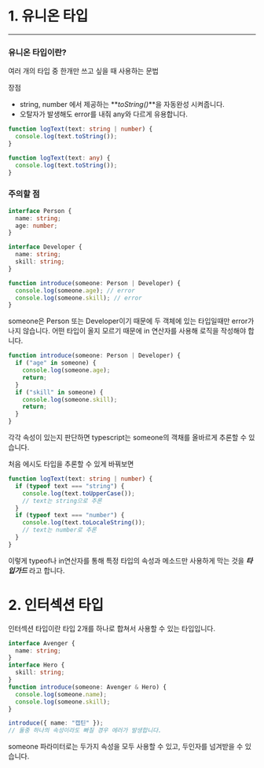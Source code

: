 # 1. 유니온 타입

<hr >

### 유니온 타입이란?

여러 개의 타입 중 한개만 쓰고 싶을 때 사용하는 문법

장점

- string, number 에서 제공하는 **_toString()_**을 자동완성 시켜줍니다.
- 오탈자가 발생해도 error를 내줘 any와 다르게 유용합니다.

```typescript
function logText(text: string | number) {
  console.log(text.toString());
}

function logText(text: any) {
  console.log(text.toString());
}
```

### 주의할 점

```typescript
interface Person {
  name: string;
  age: number;
}

interface Developer {
  name: string;
  skill: string;
}

function introduce(someone: Person | Developer) {
  console.log(someone.age); // error
  console.log(someone.skill); // error
}
```

someone은 Person 또는 Developer이기 때문에 두 객체에 있는 타입일때만 error가 나지 않습니다.
어떤 타입이 올지 모르기 때문에 in 연산자를 사용해 로직을 작성해야 합니다.

```typescript
function introduce(someone: Person | Developer) {
  if ("age" in someone) {
    console.log(someone.age);
    return;
  }
  if ("skill" in someone) {
    console.log(someone.skill);
    return;
  }
}
```

각각 속성이 있는지 판단하면 typescript는 someone의 객채를 올바르게 추론할 수 있습니다.

처음 에시도 타입을 추론할 수 있게 바꿔보면

```typescript
function logText(text: string | number) {
  if (typeof text === "string") {
    console.log(text.toUpperCase());
    // text는 string으로 추론
  }
  if (typeof text === "number") {
    console.log(text.toLocaleString());
    // text는 number로 추론
  }
}
```

이렇게 typeof나 in연산자를 통해 특정 타입의 속성과 메소드만 사용하게 막는 것을 **_타입가드_** 라고 합니다.

# 2. 인터섹션 타입

인터섹션 타입이란 타입 2개를 하나로 합쳐서 사용할 수 있는 타입입니다.

```typescript
interface Avenger {
  name: string;
}
interface Hero {
  skill: string;
}
function introduce(someone: Avenger & Hero) {
  console.log(someone.name);
  console.log(someone.skill);
}

introduce({ name: "캡틴" });
// 둘중 하나의 속성이라도 빠질 경우 에러가 발생합니다.
```

someone 파라미터로는 두가지 속성을 모두 사용할 수 있고, 두인자를 넘겨받을 수 있습니다.
